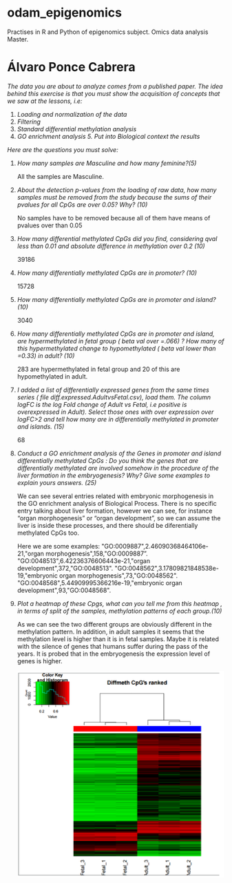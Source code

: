 ﻿# odam_epigenomics
Practises in R and Python of epigenomics subject. Omics data analysis Master.

# Álvaro Ponce Cabrera 

*The data you are about to analyze comes from a published paper.  The idea behind this exercise is that you must show the acquisition of concepts that we saw at the lessons, i.e:*

1. *Loading and normalization of the data*
2. *Filtering* 
3. *Standard differential methylation analysis*
4. *GO enrichment analysis 5. Put into Biological context the results*
 
*Here are the questions you must solve:*
 
1. *How many samples are Masculine and how many feminine?(5)* 
 	
	All the samples are Masculine. 

2. *About the detection p-values from the loading of raw data, how many samples must be removed from the study because the sums of their pvalues for all CpGs are over 0.05? Why? (10)* 

	No samples have to be removed because all of them have means of pvalues over than 0.05 

3. *How many differential methylated CpGs  did you find, considering qval less than 0.01 and  absolute difference in methylation  over 0.2 (10)*
	
	39186 

4. *How many differentially methylated CpGs are in promoter? (10)*

	15728 

5. *How many differentially methylated CpGs are in promoter and island? (10)* 
	
	3040	

6. *How many differentially methylated CpGs are in promoter and island, are hypermethylated in fetal group ( beta val over =.066) ? How many of this hypermethylated change to hypomethylated ( beta val lower than =0.33) in adult? (10)* 

	283 are hypermethylated in fetal group and 20 of this are hypomethylated in adult. 
	
7. *I added a list of differentially expressed genes from the same times series ( file diff.expressed.AdultvsFetal.csv), load them. The column logFC is the log Fold change of Adult vs Fetal, i.e positive is overexpressed in Adult). Select those ones with over expression over logFC>2 and tell how many are in differentially methylated in promoter and islands. (15)*
 
	68 

8. *Conduct a GO enrichment analysis of the Genes in promoter and island differentially methylated CpGs : Do you think the genes that are differentially methylated are involved somehow in the procedure of the liver formation in the embryogenesis? Why? Give some examples to explain yours answers. (25)*
 
	We can see several entries related with embryonic morphogenesis in the GO enrichment analysis of Biological Process.  There is no specific entry talking about liver formation, however we can see, for instance “organ morphogenesis” or “organ development”, so we can assume the liver is inside these processes, and there should be diferentially methylated CpGs too. 
	
	Here we are some examples: 
	"GO:0009887",2.46090368464106e-21,"organ morphogenesis",158,"GO:0009887”. 
	"GO:0048513",6.42236376606443e-21,"organ development",372,"GO:0048513". 
	"GO:0048562",3.17809821848538e-19,"embryonic organ morphogenesis",73,"GO:0048562". "GO:0048568",5.44909995366216e-19,"embryonic organ development",93,"GO:0048568". 
	
9. *Plot a heatmap of these Cpgs, what can you tell me from this heatmap , in terms of split of the samples,  methylation patterns of each group.(10)*
 
	As we can see the two different groups are obviously different in the methylation pattern. In addition, in adult samples it seems that the methylation level is higher than it is in fetal samples. Maybe it is related with the silence of genes that humans suffer during the pass of the years. It is probed that in the embryogenesis the expression level of genes is higher.  
	
	![](images/heatmap.PNG)